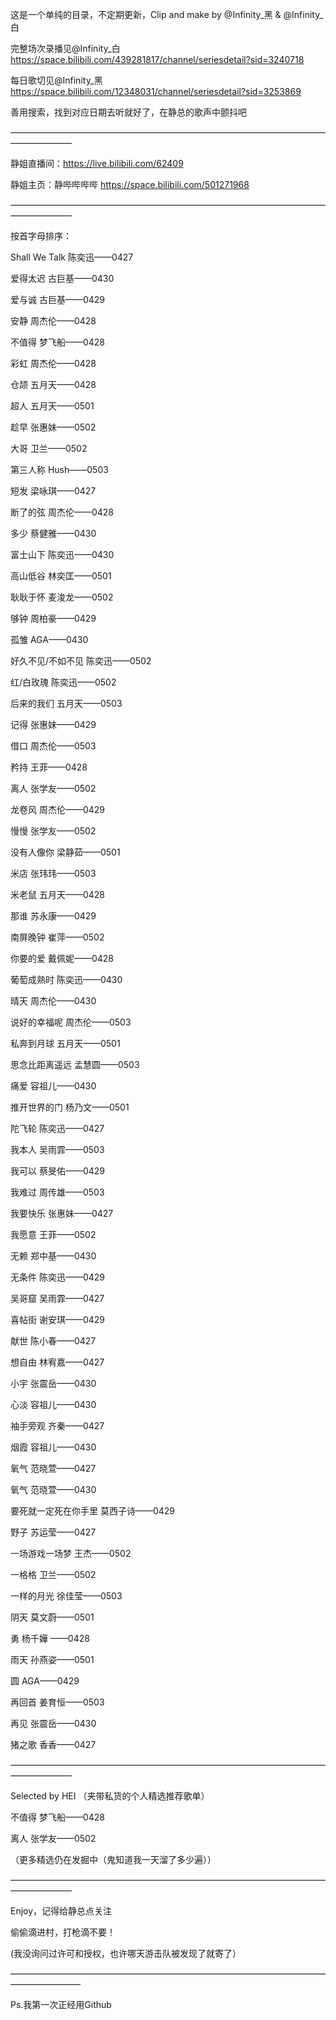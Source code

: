 这是一个单纯的目录，不定期更新，Clip and make by @Infinity_黑 & @Infinity_白
 
完整场次录播见@Infinity_白 https://space.bilibili.com/439281817/channel/seriesdetail?sid=3240718

每日歌切见@Infinity_黑 https://space.bilibili.com/12348031/channel/seriesdetail?sid=3253869

善用搜索，找到对应日期去听就好了，在静总的歌声中颤抖吧
  
———————————————————————————————————————————
  
静姐直播间：https://live.bilibili.com/62409 
 
静姐主页：静哔哔哔哔 https://space.bilibili.com/501271968
 
———————————————————————————————————————————
 
按首字母排序：

Shall We Talk 陈奕迅——0427

爱得太迟 古巨基——0430

爱与诚 古巨基——0429

安静 周杰伦——0428

不值得 梦飞船——0428

彩虹 周杰伦——0428

仓颉 五月天——0428

超人 五月天——0501

趁早 张惠妹——0502

大哥 卫兰——0502

第三人称 Hush——0503

短发 梁咏琪——0427

断了的弦 周杰伦——0428

多少 蔡健雅——0430

富士山下 陈奕迅——0430

高山低谷 林奕匡——0501

耿耿于怀 麦浚龙——0502

够钟 周柏豪——0429

孤雏 AGA——0430

好久不见/不如不见 陈奕迅——0502

红/白玫瑰 陈奕迅——0502

后来的我们 五月天——0503

记得 张惠妹——0429

借口 周杰伦——0503

矜持 王菲——0428

离人 张学友——0502

龙卷风 周杰伦——0429

慢慢 张学友——0502

没有人像你 梁静茹——0501

米店 张玮玮——0503

米老鼠 五月天——0428

那谁 苏永康——0429

南屏晚钟 崔萍——0502

你要的爱 戴佩妮——0428

葡萄成熟时 陈奕迅——0430

晴天 周杰伦——0430

说好的幸福呢 周杰伦——0503

私奔到月球 五月天——0501

思念比距离遥远 孟慧圆——0503

痛爱 容祖儿——0430

推开世界的门 杨乃文——0501

陀飞轮 陈奕迅——0427

我本人 吴雨霏——0503

我可以 蔡旻佑——0429

我难过 周传雄——0503

我要快乐 张惠妹——0427

我愿意 王菲——0502

无赖 郑中基——0430

无条件 陈奕迅——0429

吴哥窟 吴雨霏——0427

喜帖街 谢安琪——0429

献世 陈小春——0427

想自由 林宥嘉——0427

小宇 张震岳——0430

心淡 容祖儿——0430

袖手旁观 齐秦——0427

烟霞 容祖儿——0430

氧气 范晓萱——0427

氧气 范晓萱——0430

要死就一定死在你手里 莫西子诗——0429

野子 苏运莹——0427

一场游戏一场梦 王杰——0502

一格格 卫兰——0502

一样的月光 徐佳莹——0503

阴天 莫文蔚——0501

勇 杨千嬅 ——0428

雨天 孙燕姿——0501

圆 AGA——0429

再回首 姜育恒——0503

再见 张震岳——0430

猪之歌 香香——0427
 
———————————————————————————————————————————
 
Selected by HEI （夹带私货的个人精选推荐歌单）

不值得 梦飞船——0428

离人 张学友——0502

（更多精选仍在发掘中（鬼知道我一天溜了多少遍））
 
———————————————————————————————————————————
 
Enjoy，记得给静总点关注

偷偷滴进村，打枪滴不要！

(我没询问过许可和授权，也许哪天游击队被发现了就寄了）

————————————————————————————————————————————

Ps.我第一次正经用Github
